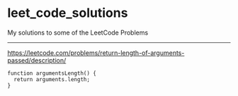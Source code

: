 # leet_code_solutions
My solutions to some of the LeetCode Problems
***
https://leetcode.com/problems/return-length-of-arguments-passed/description/
```
function argumentsLength() {
  return arguments.length;
}
```
